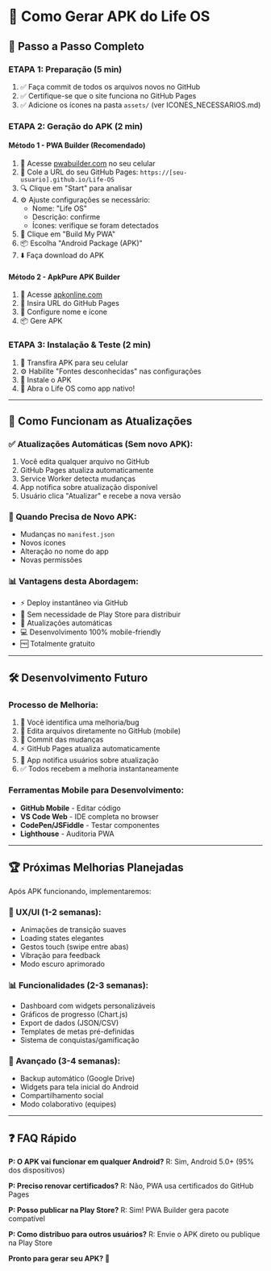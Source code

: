 # 📱 Como Gerar APK do Life OS

## 🎯 **Passo a Passo Completo**

### **ETAPA 1: Preparação (5 min)**
1. ✅ Faça commit de todos os arquivos novos no GitHub
2. ✅ Certifique-se que o site funciona no GitHub Pages
3. ✅ Adicione os ícones na pasta `assets/` (ver ICONES_NECESSARIOS.md)

### **ETAPA 2: Geração do APK (2 min)**

#### **Método 1 - PWA Builder (Recomendado)** 
1. 📱 Acesse [pwabuilder.com](https://www.pwabuilder.com) no seu celular
2. 🔗 Cole a URL do seu GitHub Pages: `https://[seu-usuario].github.io/Life-OS`
3. 🔍 Clique em "Start" para analisar
4. ⚙️ Ajuste configurações se necessário:
   - Nome: "Life OS"
   - Descrição: confirme
   - Ícones: verifique se foram detectados
5. 📱 Clique em "Build My PWA"
6. 📦 Escolha "Android Package (APK)"
7. ⬇️ Faça download do APK

#### **Método 2 - ApkPure APK Builder**
1. 📱 Acesse [apkonline.com](https://www.apkonline.com)
2. 🔗 Insira URL do GitHub Pages
3. 📱 Configure nome e ícone
4. 📦 Gere APK

### **ETAPA 3: Instalação & Teste (2 min)**
1. 📱 Transfira APK para seu celular
2. ⚙️ Habilite "Fontes desconhecidas" nas configurações
3. 📲 Instale o APK
4. 🚀 Abra o Life OS como app nativo!

---

## 🔄 **Como Funcionam as Atualizações**

### **✅ Atualizações Automáticas (Sem novo APK):**
1. Você edita qualquer arquivo no GitHub
2. GitHub Pages atualiza automaticamente
3. Service Worker detecta mudanças
4. App notifica sobre atualização disponível
5. Usuário clica "Atualizar" e recebe a nova versão

### **🔄 Quando Precisa de Novo APK:**
- Mudanças no `manifest.json`
- Novos ícones
- Alteração no nome do app
- Novas permissões

### **📊 Vantagens desta Abordagem:**
- ⚡ Deploy instantâneo via GitHub
- 🚀 Sem necessidade de Play Store para distribuir
- 🔄 Atualizações automáticas
- 💻 Desenvolvimento 100% mobile-friendly
- 🆓 Totalmente gratuito

---

## 🛠️ **Desenvolvimento Futuro**

### **Processo de Melhoria:**
1. 💭 Você identifica uma melhoria/bug
2. 📝 Edita arquivos diretamente no GitHub (mobile)
3. 💾 Commit das mudanças
4. ⚡ GitHub Pages atualiza automaticamente
5. 📱 App notifica usuários sobre atualização
6. ✅ Todos recebem a melhoria instantaneamente

### **Ferramentas Mobile para Desenvolvimento:**
- **GitHub Mobile** - Editar código
- **VS Code Web** - IDE completa no browser
- **CodePen/JSFiddle** - Testar componentes
- **Lighthouse** - Auditoria PWA

---

## 🏆 **Próximas Melhorias Planejadas**

Após APK funcionando, implementaremos:

### **🎨 UX/UI (1-2 semanas):**
- Animações de transição suaves
- Loading states elegantes  
- Gestos touch (swipe entre abas)
- Vibração para feedback
- Modo escuro aprimorado

### **📊 Funcionalidades (2-3 semanas):**
- Dashboard com widgets personalizáveis
- Gráficos de progresso (Chart.js)
- Export de dados (JSON/CSV)
- Templates de metas pré-definidas
- Sistema de conquistas/gamificação

### **🚀 Avançado (3-4 semanas):**
- Backup automático (Google Drive)
- Widgets para tela inicial do Android
- Compartilhamento social
- Modo colaborativo (equipes)

---

## ❓ **FAQ Rápido**

**P: O APK vai funcionar em qualquer Android?**
R: Sim, Android 5.0+ (95% dos dispositivos)

**P: Preciso renovar certificados?**
R: Não, PWA usa certificados do GitHub Pages

**P: Posso publicar na Play Store?**
R: Sim! PWA Builder gera pacote compatível

**P: Como distribuo para outros usuários?**
R: Envie o APK direto ou publique na Play Store

**Pronto para gerar seu APK? 🚀**